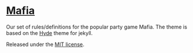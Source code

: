 # [Mafia](http://gamekeller.github.io/mafia/)

Our set of rules/definitions for the popular party game Mafia. The theme is based on the [Hyde](https://github.com/mdo/hyde) theme for jekyll.

Released under the [MIT license](LICENSE).